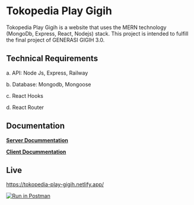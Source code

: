 # Tokopedia Play Gigih
Tokopedia Play Gigih is a website that uses the MERN technology (MongoDb, Express, React, Nodejs) stack. This project is intended to fulfill the final project of GENERASI GIGIH 3.0.

## Technical Requirements

a. API: Node Js, Express, Railway

b. Database: Mongodb, Mongoose

c. React Hooks

d. React Router

## Documentation
**[Server Docummentation](https://github.com/afiqbomboloni/tokoplay/tree/master/server#readme)**

**[Client Docummentation](https://github.com/afiqbomboloni/tokoplay/tree/master/client#readme)**
## Live
https://tokopedia-play-gigih.netlify.app/

[![Run in Postman](https://run.pstmn.io/button.svg)](https://app.getpostman.com/run-collection/22889851-ddf645eb-e704-4bc9-9d17-7ee1bfcb803c?action=collection%2Ffork&source=rip_markdown&collection-url=entityId%3D22889851-ddf645eb-e704-4bc9-9d17-7ee1bfcb803c%26entityType%3Dcollection%26workspaceId%3D8d0ca22d-7787-4b78-8e6f-a4f14b7dfa6a)
